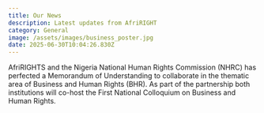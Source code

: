 ```yaml
---
title: Our News
description: Latest updates from AfriRIGHT
category: General
image: /assets/images/business_poster.jpg
date: 2025-06-30T10:04:26.830Z
---
```


AfriRIGHTS and the Nigeria National Human Rights Commission (NHRC) has perfected a Memorandum of Understanding to collaborate in the thematic area of Business and Human Rights (BHR). As part of the partnership both institutions will co-host the First National Colloquium on Business and Human Rights.